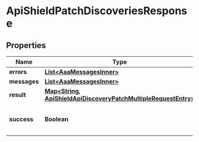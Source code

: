 

# ApiShieldPatchDiscoveriesResponse


## Properties

| Name | Type | Description | Notes |
|------------ | ------------- | ------------- | -------------|
|**errors** | [**List&lt;AaaMessagesInner&gt;**](AaaMessagesInner.md) |  |  |
|**messages** | [**List&lt;AaaMessagesInner&gt;**](AaaMessagesInner.md) |  |  |
|**result** | [**Map&lt;String, ApiShieldApiDiscoveryPatchMultipleRequestEntry&gt;**](ApiShieldApiDiscoveryPatchMultipleRequestEntry.md) |  |  |
|**success** | **Boolean** | Whether the API call was successful |  |



